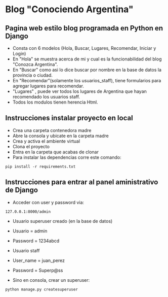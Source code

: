 # Blog "Conociendo Argentina"

## Pagina web estilo blog programada en Python en Django
+ Consta con 6 modelos (Hola, Buscar, Lugares, Recomendar, Iniciar y Login)
+ En "Hola" se  muestra acerca de mi y cual es la funcionabilidad del blog "Conozca Argentina".
+ En "Buscar" como asi lo dice buscar por nombre en la base de datos la provincia o ciudad.
+ En "Recomendar"(solamente los usuarios_staff), tiene formularios para agregar lugares para recomendar.
+ "Lugares" , puede ver todos los lugares de Argentina que hayan recomendado los usuarios staff.
+ Todos los modulos tienen herencia  Html.

## Instrucciones instalar proyecto en local
+ Crea una carpeta contenedora madre
+ Abre la consola y ubicate en la carpeta madre
+ Crea y activa el ambiente virtual
+ Clona el proyecto
+ Entra en la carpeta que acabas de clonar
+ Para instalar las dependencias corre este comando:

```
pip install -r requirements.txt
```

## Instrucciones para entrar al panel aministrativo de Django

+ Acceder con user y password via:
```
127.0.0.1:8000/admin
```
+ Usuario superuser creado (en la base de datos)
+ Usuario = admin
+ Password = 1234abcd


+ Usuario staff
+ User_name = juan_perez
+ Password = Superp@ss


+ Sino en consola, crear un superuser:
```
python manage.py createsuperuser
```